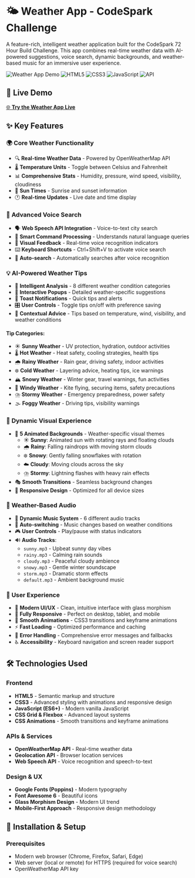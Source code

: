 # 🌤️ Weather App - CodeSpark Challenge

A feature-rich, intelligent weather application built for the CodeSpark 72 Hour Build Challenge. This app combines real-time weather data with AI-powered suggestions, voice search, dynamic backgrounds, and weather-based music for an immersive user experience.

![Weather App Demo](https://img.shields.io/badge/Status-Live-brightgreen) ![HTML5](https://img.shields.io/badge/HTML5-E34F26?logo=html5&logoColor=white) ![CSS3](https://img.shields.io/badge/CSS3-1572B6?logo=css3&logoColor=white) ![JavaScript](https://img.shields.io/badge/JavaScript-F7DF1E?logo=javascript&logoColor=black) ![API](https://img.shields.io/badge/API-OpenWeatherMap-orange)

## 🎯 **Live Demo**

[🌐 **Try the Weather App Live**](https://your-weather-app-url.com)


## ✨ **Key Features**

### 🌍 **Core Weather Functionality**
- 🔍 **Real-time Weather Data** - Powered by OpenWeatherMap API
- 🌡️ **Temperature Units** - Toggle between Celsius and Fahrenheit
- 📊 **Comprehensive Stats** - Humidity, pressure, wind speed, visibility, cloudiness
- 🌅 **Sun Times** - Sunrise and sunset information
- 🕐 **Real-time Updates** - Live date and time display

### 🎤 **Advanced Voice Search**
- 🗣️ **Web Speech API Integration** - Voice-to-text city search
- 🎯 **Smart Command Processing** - Understands natural language queries
- 👀 **Visual Feedback** - Real-time voice recognition indicators
- ⌨️ **Keyboard Shortcuts** - Ctrl+Shift+V to activate voice search
- 🔄 **Auto-search** - Automatically searches after voice recognition

### 💡 **AI-Powered Weather Tips**
- 🧠 **Intelligent Analysis** - 8 different weather condition categories
- 💬 **Interactive Popups** - Detailed weather-specific suggestions
- 🔔 **Toast Notifications** - Quick tips and alerts
- 🎛️ **User Controls** - Toggle tips on/off with preference saving
- 🎯 **Contextual Advice** - Tips based on temperature, wind, visibility, and weather conditions

#### Tip Categories:
- ☀️ **Sunny Weather** - UV protection, hydration, outdoor activities
- 🌡️ **Hot Weather** - Heat safety, cooling strategies, health tips
- 🌧️ **Rainy Weather** - Rain gear, driving safety, indoor activities
- ❄️ **Cold Weather** - Layering advice, heating tips, ice warnings
- 🏔️ **Snowy Weather** - Winter gear, travel warnings, fun activities
- 💨 **Windy Weather** - Kite flying, securing items, safety precautions
- ⛈️ **Stormy Weather** - Emergency preparedness, power safety
- 🌫️ **Foggy Weather** - Driving tips, visibility warnings

### 🎨 **Dynamic Visual Experience**
- 🌈 **5 Animated Backgrounds** - Weather-specific visual themes
  - ☀️ **Sunny**: Animated sun with rotating rays and floating clouds
  - 🌧️ **Rainy**: Falling raindrops with moving storm clouds
  - ❄️ **Snowy**: Gently falling snowflakes with rotation
  - ☁️ **Cloudy**: Moving clouds across the sky
  - ⛈️ **Stormy**: Lightning flashes with heavy rain effects
- 🎭 **Smooth Transitions** - Seamless background changes
- 📱 **Responsive Design** - Optimized for all device sizes

### 🎵 **Weather-Based Audio**
- 🎼 **Dynamic Music System** - 6 different audio tracks
- 🔄 **Auto-switching** - Music changes based on weather conditions
- 🎮 **User Controls** - Play/pause with status indicators
- 🔊 **Audio Tracks**:
  - `sunny.mp3` - Upbeat sunny day vibes
  - `rainy.mp3` - Calming rain sounds
  - `cloudy.mp3` - Peaceful cloudy ambience
  - `snowy.mp3` - Gentle winter soundscape
  - `storm.mp3` - Dramatic storm effects
  - `default.mp3` - Ambient background music

### 📱 **User Experience**
- 🎨 **Modern UI/UX** - Clean, intuitive interface with glass morphism
- 📱 **Fully Responsive** - Perfect on desktop, tablet, and mobile
- 🌊 **Smooth Animations** - CSS3 transitions and keyframe animations
- ⚡ **Fast Loading** - Optimized performance and caching
- 🔧 **Error Handling** - Comprehensive error messages and fallbacks
- ♿ **Accessibility** - Keyboard navigation and screen reader support

## 🛠️ **Technologies Used**

### Frontend
- **HTML5** - Semantic markup and structure
- **CSS3** - Advanced styling with animations and responsive design
- **JavaScript (ES6+)** - Modern vanilla JavaScript
- **CSS Grid & Flexbox** - Advanced layout systems
- **CSS Animations** - Smooth transitions and keyframe animations

### APIs & Services
- **OpenWeatherMap API** - Real-time weather data
- **Geolocation API** - Browser location services
- **Web Speech API** - Voice recognition and speech-to-text

### Design & UX
- **Google Fonts (Poppins)** - Modern typography
- **Font Awesome 6** - Beautiful icons
- **Glass Morphism Design** - Modern UI trend
- **Mobile-First Approach** - Responsive design methodology

## 🚀 **Installation & Setup**

### Prerequisites
- Modern web browser (Chrome, Firefox, Safari, Edge)
- Web server (local or remote) for HTTPS (required for voice search)
- OpenWeatherMap API key

